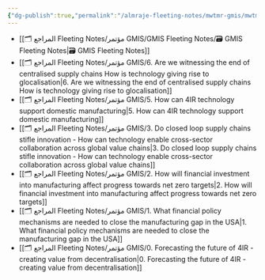 ```yaml
---
{"dg-publish":true,"permalink":"/almraje-fleeting-notes/mwtmr-gmis/mwtmr-gmis/"}
---
```



-  [[🗂️ المراجع Fleeting Notes/مؤتمر GMIS/GMIS Fleeting Notes/🗃️ GMIS Fleeting Notes\|🗃️ GMIS Fleeting Notes]]
-  [[🗂️ المراجع Fleeting Notes/مؤتمر GMIS/6. Are we witnessing the end of centralised supply chains How is technology giving rise to glocalisation\|6. Are we witnessing the end of centralised supply chains How is technology giving rise to glocalisation]]
-  [[🗂️ المراجع Fleeting Notes/مؤتمر GMIS/5. How can 4IR technology support domestic manufacturing\|5. How can 4IR technology support domestic manufacturing]]
-  [[🗂️ المراجع Fleeting Notes/مؤتمر GMIS/3. Do closed loop supply chains stifle innovation - How can technology enable cross-sector collaboration across global value chains\|3. Do closed loop supply chains stifle innovation - How can technology enable cross-sector collaboration across global value chains]]
-  [[🗂️ المراجع Fleeting Notes/مؤتمر GMIS/2. How will financial investment into manufacturing affect progress towards net zero targets\|2. How will financial investment into manufacturing affect progress towards net zero targets]]
-  [[🗂️ المراجع Fleeting Notes/مؤتمر GMIS/1. What financial policy mechanisms are needed to close the manufacturing gap in the USA\|1. What financial policy mechanisms are needed to close the manufacturing gap in the USA]]
-  [[🗂️ المراجع Fleeting Notes/مؤتمر GMIS/0. Forecasting the future of 4IR - creating value from decentralisation\|0. Forecasting the future of 4IR - creating value from decentralisation]]

